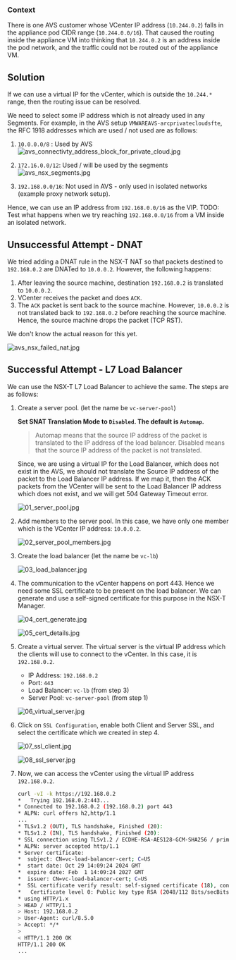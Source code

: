 
### Context

There is one AVS customer whose VCenter IP address (`10.244.0.2`) falls in the appliance pod CIDR range (`10.244.0.0/16`). That caused the routing inside the appliance VM into thinking that `10.244.0.2` is an address inside the pod network, and the traffic could not be routed out of the appliance VM.

## Solution

If we can use a virtual IP for the vCenter, which is outside the `10.244.*` range, then the routing issue can be resolved.

We need to select some IP address which is not already used in any Segments. For example, in the AVS setup `VMWAREAVS-arcprivatecloudsfte`, the RFC 1918 addresses which are used / not used are as follows:

1. `10.0.0.0/8` : Used by AVS
   ![avs_connectivty_address_block_for_private_cloud.jpg](./assets/avs_10_0_0_0.jpg)

2. `172.16.0.0/12`: Used / will be used by the segments
    ![avs_nsx_segments.jpg](./assets/nsx_172_16_0_0.jpg)

3. `192.168.0.0/16`: Not used in AVS - only used in isolated networks (example proxy network setup).

Hence, we can use an IP address from `192.168.0.0/16` as the VIP.
TODO: Test what happens when we try reaching `192.168.0.0/16` from a VM inside an isolated network.

## Unsuccessful Attempt - DNAT

We tried adding a DNAT rule in the NSX-T NAT so that packets destined to `192.168.0.2` are DNATed to `10.0.0.2`. However, the following happens:
1. After leaving the source machine, destination `192.168.0.2` is translated to `10.0.0.2`.
2. VCenter receives the packet and does `ACK`.
3. The `ACK` packet is sent back to the source machine. However, `10.0.0.2` is not translated back to `192.168.0.2` before reaching the source machine. Hence, the source machine drops the packet (TCP RST).

We don't know the actual reason for this yet.

![avs_nsx_failed_nat.jpg](./assets/failed_nat.jpg)

## Successful Attempt - L7 Load Balancer

We can use the NSX-T L7 Load Balancer to achieve the same. The steps are as follows:

1. Create a server pool. (let the name be `vc-server-pool`)

    **Set SNAT Translation Mode to `Disabled`. The default is `Automap`.**

    > Automap means that the source IP address of the packet is translated to the IP address of the load balancer.
    > Disabled means that the source IP address of the packet is not translated.

    Since, we are using a virtual IP for the Load Balancer, which does not exist in the AVS, we should not translate the Source IP address of the packet to the Load Balancer IP address. If we map it, then the ACK packets from the VCenter will be sent to the Load Balancer IP address which does not exist, and we will get 504 Gateway Timeout error.

    ![01_server_pool.jpg](./assets/01_server_pool.jpg)

2. Add members to the server pool. In this case, we have only one member which is the VCenter IP address: `10.0.0.2`.

    ![02_server_pool_members.jpg](./assets/02_server_pool_members.jpg)

3. Create the load balancer (let the name be `vc-lb`)

    ![03_load_balancer.jpg](./assets/03_load_balancer.jpg)

4. The communication to the vCenter happens on port 443. Hence we need some SSL certificate to be present on the load balancer. We can generate and use a self-signed certificate for this purpose in the NSX-T Manager.

    ![04_cert_generate.jpg](./assets/04_cert_generate.jpg)

    ![05_cert_details.jpg](./assets/05_cert_details.jpg)

5. Create a virtual server. The virtual server is the virtual IP address which the clients will use to connect to the vCenter. In this case, it is `192.168.0.2`.
    - IP Address: `192.168.0.2`
    - Port: `443`
    - Load Balancer: `vc-lb` (from step 3)
    - Server Pool: `vc-server-pool` (from step 1)

    ![06_virtual_server.jpg](./assets/06_virtual_server.jpg)

6. Click on `SSL Configuration`, enable both Client and Server SSL, and select the certificate which we created in step 4.

    ![07_ssl_client.jpg](./assets/07_ssl_client.jpg)

    ![08_ssl_server.jpg](./assets/08_ssl_server.jpg)

7. Now, we can access the vCenter using the virtual IP address `192.168.0.2`.

    ```sh
    curl -vI -k https://192.168.0.2
    *   Trying 192.168.0.2:443...
    * Connected to 192.168.0.2 (192.168.0.2) port 443
    * ALPN: curl offers h2,http/1.1
    ...
    * TLSv1.2 (OUT), TLS handshake, Finished (20):
    * TLSv1.2 (IN), TLS handshake, Finished (20):
    * SSL connection using TLSv1.2 / ECDHE-RSA-AES128-GCM-SHA256 / prime256v1 / rsaEncryption
    * ALPN: server accepted http/1.1
    * Server certificate:
    *  subject: CN=vc-load-balancer-cert; C=US
    *  start date: Oct 29 14:09:24 2024 GMT
    *  expire date: Feb  1 14:09:24 2027 GMT
    *  issuer: CN=vc-load-balancer-cert; C=US
    *  SSL certificate verify result: self-signed certificate (18), continuing anyway.
    *   Certificate level 0: Public key type RSA (2048/112 Bits/secBits), signed using sha256WithRSAEncryption
    * using HTTP/1.x
    > HEAD / HTTP/1.1
    > Host: 192.168.0.2
    > User-Agent: curl/8.5.0
    > Accept: */*
    >
    < HTTP/1.1 200 OK
    HTTP/1.1 200 OK
    ...
    ```